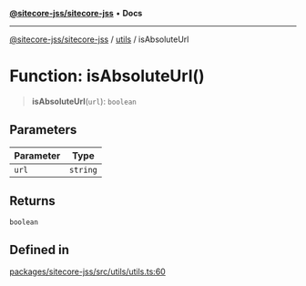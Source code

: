 [**@sitecore-jss/sitecore-jss**](../../README.md) • **Docs**

***

[@sitecore-jss/sitecore-jss](../../README.md) / [utils](../README.md) / isAbsoluteUrl

# Function: isAbsoluteUrl()

> **isAbsoluteUrl**(`url`): `boolean`

## Parameters

| Parameter | Type |
| ------ | ------ |
| `url` | `string` |

## Returns

`boolean`

## Defined in

[packages/sitecore-jss/src/utils/utils.ts:60](https://github.com/Sitecore/jss/blob/89250cb6aff62e727af20469a4fd43db5c3c8052/packages/sitecore-jss/src/utils/utils.ts#L60)
